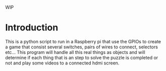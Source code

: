 WIP

# Introduction
This is a python script to run in a Raspberry pi that use the GPIOs to create a game that consist several switches, pairs of wires to connect, selectors etc...
This program will handle all this real things as objects and will determine if each thing that is an step to solve the puzzle is completed or not and play some videos to a connected hdmi screen.

